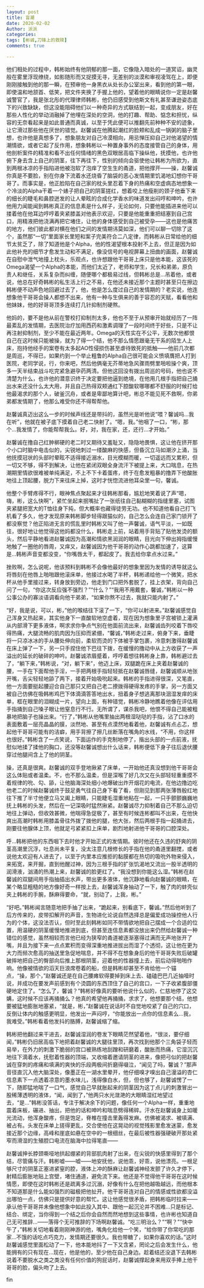```yaml
---
layout: post
title: 盲潮
date: 2020-02-02
Author: 派派
categories: 
tags: [彬诚,刀锋上的救赎]
comments: true

---
```




他们相处的过程中，韩彬始终有他阴郁的那一面，它像隐入暗处的一道冥诏，幽灵般在雾里浮现缭绕，如影随形而又捉摸无寻，无差别的淡漠和审视凌驾在上，即便刚刚接触到他的那一瞬，在预审他一身黑衣从处长办公室出来，看到他的第一眼，即使温和地颔首、低笑，把文件夹换了手握上他的，望着他的眼睛说你一定是赵馨诚警官了，我是张北彤的代理律师韩彬，他仍旧感受到他斯文有礼甚至谦逊姿态底下的兴致缺缺，但这没能阻碍他们以一种奇异的方式联结到一起，变成朋友，好在那些人性化的举动消融掉了他埋在深处的空洞，他的打趣、帮助、惦念和担忧，纵容的无奈看起来是如此普通而真诚，以至于凭此便可以推翻先前种种不安的迹象，让它滑过那些他在厌世的错觉。赵馨诚在他腾起潮红的脸颊和乱成一锅粥的脑子里想，也许他是真想多了，想象朋友对自己冷漠相向，用忌惮压抑自己对他渴望的情潮情欲，或者它起了反作用，想象韩彬以一种置身事外的态度接管自己的身体，用他剖析案件的精准和看不出任何情绪的黑色双眼居高临下操纵他，抚摸他，也许他俯下身去含上自己的阴茎，往下再往下，性别的倾向会驱使他让韩彬为所欲为，直到两根冰凉的手指陷进他被泡软了泡痒了空生生的甬道，把他撑开——操，赵馨诚你真是不要脸，别在你身下流着水还烧昏了脑袋的恶心发情期里饥渴地幻想你干哥哥了。而事实是，他正脸陷在自己家的枕头里忍着下身的热痛和空虚病态地想象一个冷淡的Alpha干着一个婊子把自己的阴茎搓红，想着咬上他瘦削的颈子他垂下来的细长的睫毛和鼻腔迸发的让人晕眩的合成化学香水的味道发出闷哼和呻吟，也许他用力闻能闻到韩彬真正的信息素是什么样子，无论如何，只要他能插进来他可以搂着他在他耳边哼哼着夹紧膝盖对他表示欢迎，只要是他能重重把结塞到自己宫口，用精液把他浇满再把它堵住，让他的身体感受到自己被受孕——这也是他痛苦的地方，他们彼此都对横在他们之间的发情期讳莫如深，他们可以聊一切除了这个，虽然那“一切”里面家长里短和案子完美符合二八定律，而韩彬从日常给他的细节太贫乏了，除了知道他是个Alpha，他的性渴望根本投射不上去，但正是因为如此他补充的细节才愈发生动和不满足，像没信号的电视屏幕上扭曲的画面，赵馨诚在自慰中泄气地撞上枕头，乐观点，也许想跟他干哥哥上床只是他本能，这该死的Omega渴望一个Alpha的本能，而他们太近了，老师和学生，兄长和弟弟，原负责人和继任，关系复杂而纠缠，随便哪个都极易过线，但韩彬总是…吊着他，或者说，他总在好奇韩彬的私生活上行之不易，在他还未接近那个主题时甚至只在擦边韩彬便不动声色地回避过去了，他，他是怎么度过自己的发情期的？老实说，他连想象他干哥哥会操人都想不出来，他有一种与生俱来的善于容忍的天赋，看看他和他妹妹，他的好哥哥顶多连续打几针抑制剂硬熬。

他妈的，要不是他从前在警校打抑制剂太多，他也不至于从预审开始就经历了一阵最紊乱的发情期，去医院治疗加用西药和激素调理了一段时间终于好些，只是不让再注射抑制剂，至少不能在最近两年。Omega的天性实在不公平，无数次他都恨自己在这时候只能被操，就为了得一个结，他不那么情愿跟毫无干系的陌生人上床，抱持他经手的案卷有太多起AO性侵损伤甚至虐待致死的抵触——他前几次都是周巡，不得已，如果约到一个举止粗鲁的Alpha自己很可能会义愤填膺把人打到医院，老同学说，行，你来吧，然后他俩毫无芥蒂地急风骤雨劈里啪啦操个爽，顶多一天半结束战斗吃完紧急避孕药两清。但他这回没有拨出周巡的号码，他也说不清楚为什么，也许他的潜意识终于决定要把他逼到绝境，在他用几根手指把自己捅出水来还没什么太大用，并且自己热得双颊通红下腔酸软哪哪都不舒服的时候打给他最渴求的那个人，破釜沉舟，或者是卑鄙地算计吧，彬总不能见死不救啊，你弟弟都发情期了，他那么难受你还不得帮帮他。

赵馨诚真迈出这么一步的时候声线还是带抖的，虽然光是听他说“喂？馨诚吗…我在听”，他就在被子底下摸着自己老二快射了。“嗯，我。”他咽了一口，“彬，那个…我发情了，你能帮帮我么。好，对，我在家，还，还行…才开始。”

赵馨诚在撸自己红肿梆硬的老二时又期待又羞耻又，隐隐地畏惧，这让他在挤开那个小口时脑中电击似的，尖锐地刺过一缕酸麻的快感，但昏沉立马如潮汐上涌，当他抚摸冠状的头部时晕眩不适得接近溺水，目光模糊而暖，一切遥远而又累积，但一切又不够，得不到解决，让他在紧闭双眼全身流汗下被提上来，大口喘息，在热潮期里情欲很难被单纯满足，不上不下卡着蛋疼，终于在愈发粗暴的撸弄下他酸胀地往上顶起腰，脱力下来往床上掉，这时才恍惚流进他耳朵里一句，馨诚。

他整个手臂疼得不行，眼神焦点聚起来才往韩彬那看，尴尬地笑着说了声“嗯，嗨，彬，这么快啊”，紧忙坐起来抿嘴扯了一张纸往自己黏糊糊的指缝里塞，试图夹紧腿把宽大的T恤往身下扽，但大概率也藏得徒劳无功。也不知道他看自己打飞机看了多久，他才发现原来韩彬脚步轻得跟猫似的，自己怎么会连自己家门锁开了都没察觉？他正陷进无言的慌乱里时韩彬又叫了他一声馨诚，语气平淡，一如既往，很好地让他觉得这他妈都没什么，韩彬走上前，站着用手背贴了贴他发烫的额头，然后平静地看进赵馨诚因为高潮和情欲黑润润的眼睛，目光向下伸出拇指缓慢地触了一圈他的唇周，又痒又，赵馨诚因为他干哥哥的动作心跳都加速了，这算是…韩彬声音变都没变，“你嘴唇太干，都起皮了。我去给你拿点水过来。”

挫败啊，怎么说呢，他该预料到韩彬不会像他最好的想象里因为发情的诱导就这么将唇刻在他唇上啪啪跟他滚床单，他接过水喝了半杯，韩彬递给他一个微笑，把水杯从他手里接过来，转身放到旁边，他走到门口把外套脱了，挂上衣架，背向自己问了一句，“你这次反应强不强烈？”“什么？”“我用不用戴套，馨诚，”韩彬以一种公事公办的寡淡语调看向他干弟弟，“如果你熬不过去，我就只能内射了。”

“好，我是说，可以，彬，”他的喉结往下滚了一下，“你可以射进来。”赵馨诚感觉自己浑身又热起来，其实他身下一直酸软地空虚着，现在因为想象里子宫被锁上灌满从内部滑下更多液体，啊求求你争点气别在他面前流出来，赵馨诚齿列咬着下唇咬得热痛，大腿流畅的肌肉因为压抑而紧绷，“馨诚，”韩彬走过来，俯身下来，垂睫将一只凉冰冰的手从腰处伸向前，柔软而烫的下体被手掌包裹，冷意刺激得赵馨诚在床上弹了一下，另一只手捏住他下巴往下拨，在缓慢的撸动中从上方收获了一声溢出的延长的破碎的呻吟。赵馨诚浓眉蹙着，哼哼着想往韩彬身上靠，韩彬避过去了，“躺下来，”韩彬说，“对，躺下来”，他迈上床，双腿跪在床上夹着赵馨诚的腰，一手在下面帮他手淫，一手把两根手指轻轻抵在赵馨诚唇缝，赵馨诚顺从地张开嘴，舌尖轻轻地舔了两下，接着开始吸吮起来。韩彬的手指进得很深，又笔直，他一方面要挺起腰迎合自己那只又把自己老二撩拨得硬得发疼的手掌，另一方面又被自己仿佛在吸韩彬鸡巴下体滴滴答答地出水，扭着身子想逃离那块洇湿发痒的床单，框在眼里的泪糊成一片，望向上面，有种错觉，韩彬冷静地瞧着他像在评估用手指捅到自己嗓子眼让他窒息行不行。无所谓了，谋杀我吧，他恨不得自己能被粗暴地把脑子也操出来。“行了，”韩彬从他嘴里抽出两根湿哒哒的手指，沾了口水的表面敷着一层亮晶晶的膜，淡然地、甚至有点漠然地看着他，赵馨诚有点忐忑，想起他干哥哥可能有的洁癖，用手背擦了擦几丝断落在嘴角的水线，“不用，你这样也很好。”韩彬含了一点笑说，下面运作的手克制地停了，揩出头部的一点前液，抚慰似地揉了揉他的胸口，还没等赵馨诚想出什么话来，韩彬便低下身子往后退伏腰穿过他腿间含上了他的阴茎。

操，还真是很爽。赵馨诚的双手登地揪紧了床单，一开始他还真没想到他干哥哥会这么体贴或者温柔。不，也不那么温柔，但是深喉了好几次又在头部轻轻重重摸不着规律的吮、勾、舔，让他脑海深处细小地爆破出炸开烟花的电流，在他边撸边吃他老二的时候赵馨诚终于鼓足勇气往自己身下看了看，但刚见到那两张薄唇殷红地往下推了半寸他便立马又阖上眼睛，只能睫毛湿重地粘在一起，一只手颤颤巍巍地抚上韩彬的头发，然后在一记深吸时猛然揪紧。赵馨诚尽力抑制着自己不那么迫切地往上弹动，但收效甚微，他喘得急促极了，甚至有时候连彬都叫不出来，在他快爽出高潮时韩彬用膝盖骨往外拨了拨他的腿，他大张，然后两根手指一起捅进去，刚要往他腺体上顶，他就足弓紧紧扣上床单，剧烈地射进他干哥哥的口腔深处。

呼…韩彬把他的东西咽下去时他才开始正式的发情期。彼时他还在久违的舒爽的阴茎高潮里沉浮，吐息尚未平复，没太注意几根修长的手指在他的甬道里翻搅，或者说他太欢迎有人进去了，以至于内里本应推拒的黏膜都在热切的吸吮外物来侵入，来拓宽，来开掘，直到他醒过神，因为三根手指的扩张饥渴地又流出一股半透明的润滑液，汹涌的热潮上来，赵馨诚的脸更红了。“我没想到你能这么湿。”韩彬在赵馨诚的双腿间用手指抽插出水声，带出更多液体，他沉静地看向赵馨诚的眼睛，在某个略显粗糙的地方像好奇一样按上去，赵馨诚浑身抽动了一下，触了肉的蚌壳似夹上韩彬的手腕，酥麻得要命，“就，别动了，上我，彬。”

“好吧。”韩彬闻言随意地把手抽了出来，“跪起来，别看底下，馨诚。”然后他听到了后方传来的，皮带扣解开的声音，生物进化论说自然选择总是偏爱成功操控他人行为的个体，这没法否认，但时至此刻韩彬如同不带情欲地把自己摆成一个合适的位置，用温硬的阴茎缓慢地推进到底，但甚至连信息素都没放出来仍然给赵馨诚一种错位的感觉，虽然相较而言他已经为狭窄的甬道被逐渐塞得过满而无声地张开了嘴，并且为接下来一点点累积而变得深重地推进拔出而湿了个透彻，这让他在更为大力而频次愈高的抽送里急促地喘息，并不得不在想象身后的他干哥哥失败后破罐破摔地把自己的臀部向后推上那根阴茎，迎着他的性器撞上去，前后动得啪啪作响。他像被情欲的滔天巨浪席卷着的船，但是韩彬却甚至不肯给他一个锚点，“操，那个，”赵馨诚还是在自己腰瘫软得要掉到床上去、磕磕巴巴几近抽噎时说，并成功在要发声前感到有个烫圆的东西顶住了自己的宫口，一下子收紧腹部僵硬地定住了。“怎么了，馨诚？”韩彬好像真的要听他说什么似的，仁慈地停了这交媾，这时候不应该再捅捅么？他真的希望他再捅捅，求求了，他想要那个结，他想要被猛地膨胀地塞紧，“就是，彬，”赵馨诚在说话时不自觉地咬紧了自己的穴口，反倒让体内的触感更明显，他发出一声闷哼，“你能放出一点你的信息素么…我，我难受。”韩彬看着他发抖的胳膊，赵馨诚缩了缩。

韩彬把他翻过来干进去，赵馨诚湿润的卷发下眼睛茫然望着他，“很淡，要仔细闻，”韩彬仍旧居高临下地把着赵馨诚的大腿往里顶，再次找到他那个三角袋子轻而易举，在外力的刺激下脆弱的宫口被熟练地刮蹭和研磨着，酸胀而热痛，它湿沉沉地往下滴着水，抚慰着性器的顶端，又收缩着邀请阴茎的进来，像把弓似的把赵馨诚在穿刺的疼痛和填满的爽快的乐段两极间折磨得啜泣，“闻见了吗，馨诚？”那声音径直沉入他大脑深处，像墨正在一湖水里晕开，他仔细嗅才嗅出自己漫溢的杏仁信息素下一点透着凉意的墨水味儿，浅得像白水，但，但也够了，赵馨诚愣了一下，随即猛地喘了一口气，感觉自己早就胀起来的阴茎因为这丁点儿的刺激冒出一股稀薄透明的液体，“闻，闻到了，”他两只水光潋滟的大眼睛湿红地望过去，“是…”韩彬没答话，专注于解决余下的问题，像任何一个Alpha一样，重重地震着床板，碾进、抽出，把他的话和呻吟和喘息劈得稀碎。汗水在赵馨诚身上如暖光流动，他浑身酸疼，但是饱足，脊椎在撞击里轰得发麻。仿佛被渴求、被填满、被占有。头发在床单上搓得更乱，交合使他在这晃动的视觉残影里愈发迷蒙，愈发接近那个边缘，高峰和崖底如悬在空中的一根细丝，在最后被性器强硬破开那处紧窄而滑湿的生殖腔口电流在脑海中拉得笔直——

赵馨诚抻长脖颈嘶哑地拱起绷紧的背部肌肉射了出来，在尖锐的快感里得到了那个结，尽管痛与汗。韩彬嘘——嘘——地安抚他，说他乖，好乖，说他漂亮。一根足够尺寸的阴茎正塞进紧窒的腔，液体上冲的酥麻让赵馨诚神经发颤了许久才停下，射精后膨胀地贴上宫壁，堵住通道，避免流下来。他还是不觉得他干哥哥在这时候情愿，即使在这时韩彬还是疏离多过沉溺，好像有什么在把他越吸越远，而他根本不知道那是什么能如强烈的磁极把他扯开。他干哥哥连对自己的情感或性欲都没溢出哪怕一点，仿佛只是提供好意的帮忙。这让他感觉很矛盾，把韩彬临时拉来——承认他干哥哥并未像他想象中如此投入其中、跟他一起沉沦并不困难…只是标记、结合、绑定，当你得到一个结之后你会自然而然地想到这些事情，也许彬也知道自己无可推辞…——落得个无可推辞的下场啊赵馨诚。“吃三明治么？”“啊？”“快中午了，”韩彬关切地看着刚刚神游的他，嘴角化给他一个笑，“给你带了你常吃的那家…不饿的话吃点巧克力，发情期还要很久。我也带糖了，如果你喜欢的话。”这时赵馨诚感觉里面松动了一下，他本能地抖了一下又含紧，罔论之后会发生什么，他能拥有的只有现在…现在，他是他的，至少他在自己身边。趁着结还没退下去韩彬说着不要脱水之类之类没有任何价值的狗屁话时，赵馨诚撑起身来用双手捧上他干哥哥的脸，偏头吻了上去。


fin
